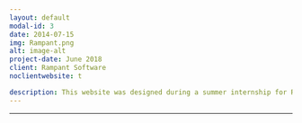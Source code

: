 ```yaml
---
layout: default
modal-id: 3
date: 2014-07-15
img: Rampant.png
alt: image-alt
project-date: June 2018
client: Rampant Software
noclientwebsite: t

description: This website was designed during a summer internship for Rampant Software LLC, which is a software development startup located in portland OR. The website will eventually be utilized as the Rampant Software company website once completed. Currently the website is very close to completion and will be available for viewing once the graphic designer is done adding their work to the website. Once the site is available for viewing I will be adding a link below in order to showcase my work. Development of the website was done using the static site development software called Jekyll. If you would like more information on this project please feel free to contact me by filling out the contact form at the bottom of this website. If you would like more information on this project please feel free to contact me by filling out the contact form at the bottom of this website.
---
```


---
